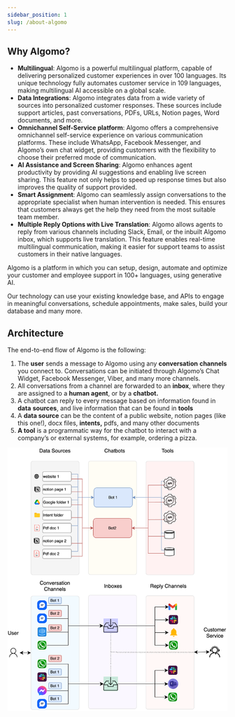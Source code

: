 ```yaml
---
sidebar_position: 1
slug: /about-algomo
---
```


## Why Algomo?

- **Multilingual**: Algomo is a powerful multilingual platform, capable of delivering personalized customer experiences in over 100 languages. Its unique technology fully automates customer service in 109 languages, making multilingual AI accessible on a global scale.
- **Data Integrations**: Algomo integrates data from a wide variety of sources into personalized customer responses. These sources include support articles, past conversations, PDFs, URLs, Notion pages, Word documents, and more.
- **Omnichannel Self-Service platform**: Algomo offers a comprehensive omnichannel self-service experience on various communication platforms. These include WhatsApp, Facebook Messenger, and Algomo’s own chat widget, providing customers with the flexibility to choose their preferred mode of communication.
- **AI Assistance and Screen Sharing**: Algomo enhances agent productivity by providing AI suggestions and enabling live screen sharing. This feature not only helps to speed up response times but also improves the quality of support provided.
- **Smart Assignment**: Algomo can seamlessly assign conversations to the appropriate specialist when human intervention is needed. This ensures that customers always get the help they need from the most suitable team member.
- **Multiple Reply Options with Live Translation**: Algomo allows agents to reply from various channels including Slack, Email, or the inbuilt Algomo inbox, which supports live translation. This feature enables real-time multilingual communication, making it easier for support teams to assist customers in their native languages.

Algomo is a platform in which you can setup, design, automate and optimize your customer and employee support in 100+ languages, using generative AI.

Our technology can use your existing knowledge base, and APIs to engage in meaningful conversations, schedule appointments, make sales, build your database and many more.

## Architecture

The end-to-end flow of Algomo is the following:

1. The **user** sends a message to Algomo using any **conversation** **channels** you connect to. Conversations can be initiated through Algomo’s Chat Widget, Facebook Messenger, Viber, and many more channels.
2. All conversations from a channel are forwarded to an **inbox**, where they are assigned to a **human agent**, or by a **chatbot.**
3. A chatbot can reply to every message based on information found in **data** **sources**, and live information that can be found in **tools**
4. A **data source** can be the content of a public website, notion pages (like this one!), docx files, **intents,** pdfs, and many other documents
5. **A tool** is a programmatic way for the chatbot to interact with a company’s or external systems, for example, ordering a pizza.

![Architecture](./images/algomo-architecture.png)
